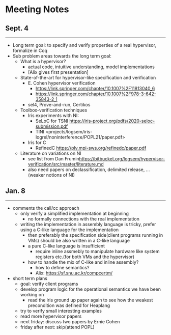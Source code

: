 # Meeting Notes

## Sept. 4
-------
- Long term goal: to specify and verify properties of a real hypervisor, formalize in Coq
- Sub problem areas towards the long term goal:
	- What is a hypervisor?
		- actual code, intuitive understanding, model implementations
		- [Alix gives first presentation]
	- State-of-the-art for hypervisor-like specification and verification
		- E. Cohen hypervisor verification 
			- <https://link.springer.com/chapter/10.1007%2F11813040_6> 
			- <https://link.springer.com/chapter/10.1007%2F978-3-642-35843-2_1> 
		- sel4, Prove-and-run, Certikos
	- Toolbox-verification techniques
		- Iris experiments with NI:
			- SeLoC for TSNI <https://iris-project.org/pdfs/2020-seloc-submission.pdf>
			- TINI <projects/logsem/iris-logrel/noninterference/POPL21/paper.pdf>
		- Iris for C
			- RefinedC <https://plv.mpi-sws.org/refinedc/paper.pdf>
	- Literature on variations on NI
		- see list from Dan Frumin<https://bitbucket.org/logsem/hypervisor-verification/src/master/literature.md>
		- also need papers on declassification, delimited release, ... (weaker notions of NI)
		
## Jan. 8
-------
- comments the call/cc approach
  - only verify a simplified implementation at beginning
	- no formally connections with the real implementation
  - writing the implementation in assembly language is tricky, prefer using a C-like language for the implementation
	- then preferably the specification side(client programs running in VMs) should be also written in a C-like language
	- a pure C-like language is insufficient
		- require inline assmebly to manipulate hardware like system registers etc.(for both VMs and the hypervisor)
	- how to handle the mix of C-like and inline assembly?
		- how to define semantics?
		- Alix: <https://sf.snu.ac.kr/compcertm/>
- short term plans
  - goal: verify client programs
  - develop program logic for the operational semantics we have been working on
	- read the iris ground up paper again to see how the weakest precondition was defined for Heaplang
  - try to verify small interesting examples
  - read more hypervisor papers
  - next friday: discuss two papers by Ernie Cohen
  - friday after next: skip(attend POPL)

